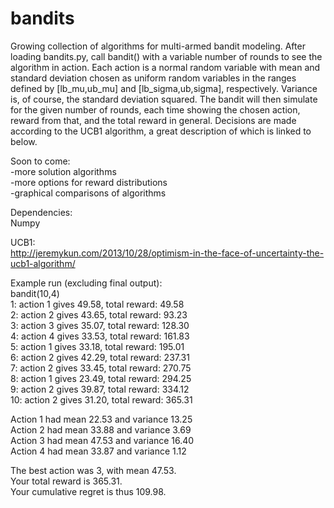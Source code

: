 bandits
=======

Growing collection of algorithms for multi-armed bandit modeling. After loading bandits.py, call bandit() with a variable number of rounds to see the algorithm in action. Each action is a normal random variable with mean and standard deviation chosen as uniform random variables in the ranges defined by [lb_mu,ub_mu] and [lb_sigma,ub,sigma], respectively. Variance is, of course, the standard deviation squared. The bandit will then simulate for the given number of rounds, each time showing the chosen action, reward from that, and the total reward in general. Decisions are made according to the UCB1 algorithm, a great description of which is linked to below.

Soon to come:  
-more solution algorithms   
-more options for reward distributions   
-graphical comparisons of algorithms   

Dependencies:  
Numpy

UCB1:   
http://jeremykun.com/2013/10/28/optimism-in-the-face-of-uncertainty-the-ucb1-algorithm/

Example run (excluding final output):  
bandit(10,4)  
1: action 1 gives 49.58, total reward: 49.58  
2: action 2 gives 43.65, total reward: 93.23  
3: action 3 gives 35.07, total reward: 128.30  
4: action 4 gives 33.53, total reward: 161.83  
5: action 1 gives 33.18, total reward: 195.01    
6: action 2 gives 42.29, total reward: 237.31   
7: action 2 gives 33.45, total reward: 270.75  
8: action 1 gives 23.49, total reward: 294.25    
9: action 2 gives 39.87, total reward: 334.12    
10: action 2 gives 31.20, total reward: 365.31  
  
Action 1 had mean 22.53 and variance 13.25  
Action 2 had mean 33.88 and variance 3.69  
Action 3 had mean 47.53 and variance 16.40  
Action 4 had mean 33.87 and variance 1.12  
  
The best action was 3, with mean 47.53.  
Your total reward is 365.31.  
Your cumulative regret is thus 109.98.  
